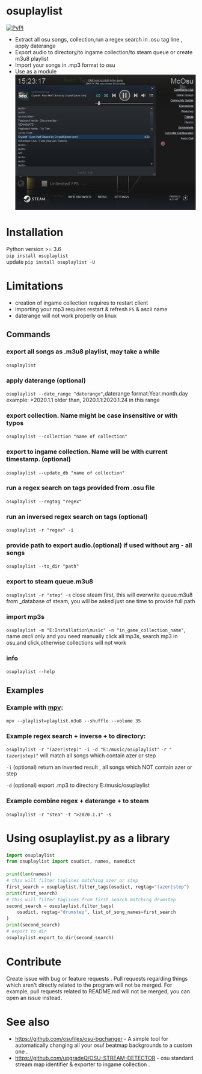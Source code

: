 # osuplaylist
[![PyPI](https://pypi.org/project/osuplaylist/)](https://img.shields.io/pypi/v/osuplaylist?style=for-the-badge) 
- Extract all osu songs, collection,run a regex search in .osu tag line , apply daterange 
- Export audio to directory/to ingame collection/to steam queue or create m3u8 playlist
- Import your songs in .mp3 format to osu
- Use as a module  
![screenshot_export_to_steam_from_osu](export.jpg)
# Installation 
Python version >= 3.6  
`pip install osuplaylist`  
update `pip install osuplaylist -U`
# Limitations
- creation of ingame collection requires to restart client
- importing your mp3 requires restart & refresh `F5` & ascii name
- daterange will not work properly  on linux
## Commands
### export all songs as .m3u8 playlist, may take a while
  `osuplaylist`
### apply daterange (optional)
  `osuplaylist --date_range "daterange"`,daterange format:Year.month.day example: >2020.1.1 older than, 2020.1.1:2020.1.24 in this range 
### export collection. Name might be case insensitive or with typos 
 `osuplaylist --collection "name of collection"`
### export to ingame collection. Name will be with current timestamp. (optional)
 `osuplaylist --update_db "name of collection"` 
### run a regex search on tags provided from .osu file 
`osuplaylist --regtag "regex"`
### run an inversed regex search on tags (optional)
  `osuplaylist -r "regex" -i ` 
###  provide path to export audio.(optional) if used without arg - all songs
  `osuplaylist --to_dir "path"`
### export to steam queue.m3u8 
 `osuplaylist -r "step" -s` close steam first, this will overwrite queue.m3u8 from _database of steam, you will be asked just one time to provide full path 
### import mp3s 
   `osuplaylist -m "E:Installation\music" -n "in_game_collection_name"`, name _ascii only_  and you need manually click all mp3s, search mp3 in osu,and click,otherwise collections will not work
### info
 `osuplaylist --help` 

## Examples 
### Example  with [mpv](https://mpv.io/):
  `mpv --playlist=playlist.m3u8 --shuffle --volume 35` 
### Example regex search + inverse + to directory:
 `osuplaylist -r "(azer|step)" -i -d "E:/music/osuplaylist"`
`-r "(azer|step)"` will match all songs which contain azer or step

`-i` (optional) return an inverted result , all songs which NOT contain azer or step

`-d` (optional) export .mp3 to directory E:/music/osuplaylist
### Example combine regex + daterange + to steam
`osuplaylist -r "stea" -t ">2020.1.1" -s`
# Using osuplaylist.py as a library
```python
import osuplaylist
from osuplaylist import osudict, names, namedict

print(len(names))
# this will filter taglines matching azer or step 
first_search = osuplaylist.filter_tags(osudict, regtag="(azer|step") 
print(first_search)
# this will filter taglines from first_search matching drumstep 
second_search = osuplaylist.filter_tags(
    osudict, regtag="drumstep", list_of_song_names=first_search
)
print(second_search)
# export to dir
osuplaylist.export_to_dir(second_search)
```
# Contribute
Create issue with bug or feature requests .
Pull requests regarding things which aren't directly related to the program will not be merged.
For example, pull requests related to README.md will not be merged, you can open an issue instead.
# See also 
- https://github.com/osufiles/osu-bgchanger - A simple tool for automatically changing all your osu! beatmap backgrounds to a custom one .
- https://github.com/upgradeQ/OSU-STREAM-DETECTOR - osu standard stream map identifier & exporter to ingame collection .
